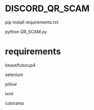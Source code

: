 # DISCORD_QR_SCAM

pip install requirements.txt

python QR_SCAM.py

# requirements

beautifulsoup4

selenium

pillow

lxml

colorama
